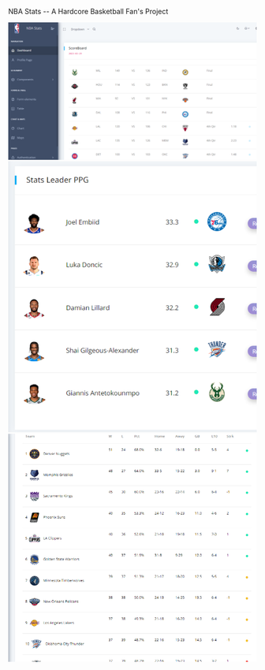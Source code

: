 NBA Stats -- A Hardcore Basketball Fan's Project 

![FrontPage1](/media/frontpage1.png)
![FrontPage2](/media/frontpage2.png)
![FrontPage3](/media/frontpage3.png)
